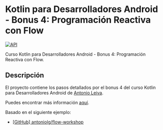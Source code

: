 # Kotlin para Desarrolladores Android - Bonus 4: Programación Reactiva con Flow

[![API](https://img.shields.io/badge/API-23%2B-brightgreen.svg?style=flat)](https://android-arsenal.com/api?level=23)

Curso Kotlin para Desarrolladores Android - Bonus 4: Programación Reactiva con Flow.

## Descripción

El proyecto contiene los pasos detallados por el bonus 4 del curso Kotlin para Desarrolladores Android de [Antonio Leiva](https://github.com/antoniolg).

Puedes encontrar más información [aquí](https://devexperto.com/curso-kotlin-online).

Basado en el siguiente ejemplo:

- [[GitHub] antoniolg/flow-workshop](https://github.com/antoniolg/flow-workshop)